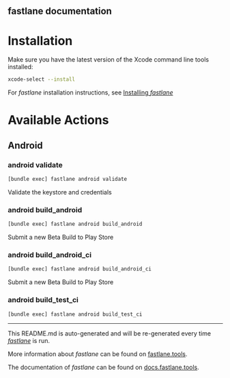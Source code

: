 fastlane documentation
----

# Installation

Make sure you have the latest version of the Xcode command line tools installed:

```sh
xcode-select --install
```

For _fastlane_ installation instructions, see [Installing _fastlane_](https://docs.fastlane.tools/#installing-fastlane)

# Available Actions

## Android

### android validate

```sh
[bundle exec] fastlane android validate
```

Validate the keystore and credentials

### android build_android

```sh
[bundle exec] fastlane android build_android
```

Submit a new Beta Build to Play Store

### android build_android_ci

```sh
[bundle exec] fastlane android build_android_ci
```

Submit a new Beta Build to Play Store

### android build_test_ci

```sh
[bundle exec] fastlane android build_test_ci
```



----

This README.md is auto-generated and will be re-generated every time [_fastlane_](https://fastlane.tools) is run.

More information about _fastlane_ can be found on [fastlane.tools](https://fastlane.tools).

The documentation of _fastlane_ can be found on [docs.fastlane.tools](https://docs.fastlane.tools).
